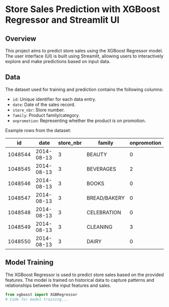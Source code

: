 # Store Sales Prediction with XGBoost Regressor and Streamlit UI

## Overview

This project aims to predict store sales using the XGBoost Regressor model. The user interface (UI) is built using Streamlit, allowing users to interactively explore and make predictions based on input data.

## Data

The dataset used for training and prediction contains the following columns:

- `id`: Unique identifier for each data entry.
- `date`: Date of the sales record.
- `store_nbr`: Store number.
- `family`: Product family/category.
- `onpromotion`: Representing whether the product is on promotion.

Example rows from the dataset:

| id       | date       | store_nbr | family        | onpromotion |
|----------|------------|-----------|---------------|-------------|
| 1048544  | 2014-08-13 | 3         | BEAUTY        | 0           |
| 1048545  | 2014-08-13 | 3         | BEVERAGES     | 2           |
| 1048546  | 2014-08-13 | 3         | BOOKS         | 0           |
| 1048547  | 2014-08-13 | 3         | BREAD/BAKERY  | 0           |
| 1048548  | 2014-08-13 | 3         | CELEBRATION   | 0           |
| 1048549  | 2014-08-13 | 3         | CLEANING      | 3           |
| 1048550  | 2014-08-13 | 3         | DAIRY         | 0           |

## Model Training

The XGBoost Regressor is used to predict store sales based on the provided features. The model is trained on historical data to capture patterns and relationships between the input features and sales.

```python
from xgboost import XGBRegressor
# Code for model training...
